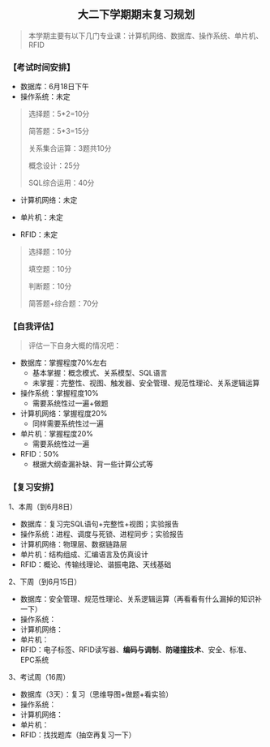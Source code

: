 <h2 align="center">大二下学期期末复习规划</h2>

> 本学期主要有以下几门专业课：计算机网络、数据库、操作系统、单片机、RFID

### 【考试时间安排】

- 数据库：6月18日下午
- 操作系统：未定

> 选择题：5*2=10分
>
> 简答题：5*3=15分
>
> 关系集合运算：3题共10分
>
> 概念设计：25分
>
> SQL综合运用：40分

- 计算机网络：未定
- 单片机：未定

- RFID：未定

> 选择题：10分
>
> 填空题：10分
>
> 判断题：10分
>
> 简答题+综合题：70分

### 【自我评估】

> 评估一下自身大概的情况吧：

- 数据库：掌握程度70%左右
  - 基本掌握：概念模式、关系模型、SQL语言
  - 未掌握：完整性、视图、触发器、安全管理、规范性理论、关系逻辑运算
- 操作系统：掌握程度10%
  - 需要系统性过一遍+做题
- 计算机网络：掌握程度20%
  - 同样需要系统性过一遍
- 单片机：掌握程度20%
  - 需要系统性过一遍
- RFID：50%
  - 根据大纲查漏补缺、背一些计算公式等

### 【复习安排】

1、本周（到6月8日）

- 数据库：复习完SQL语句+完整性+视图；实验报告
- 操作系统：进程、调度与死锁、进程同步；实验报告
- 计算机网络：物理层、数据链路层
- 单片机：结构组成、汇编语言及仿真设计
- RFID：概论、传输线理论、谐振电路、天线基础

2、下周（到6月15日）

- 数据库：安全管理、规范性理论、关系逻辑运算（再看看有什么漏掉的知识补一下）
- 操作系统：
- 计算机网络：
- 单片机：
- RFID：电子标签、RFID读写器、**编码与调制**、**防碰撞技术**、安全、标准、EPC系统

3、考试周（16周）

- 数据库（3天）：复习（思维导图+做题+看实验）
- 操作系统：
- 计算机网络：
- 单片机：
- RFID：找找题库（抽空再复习一下）